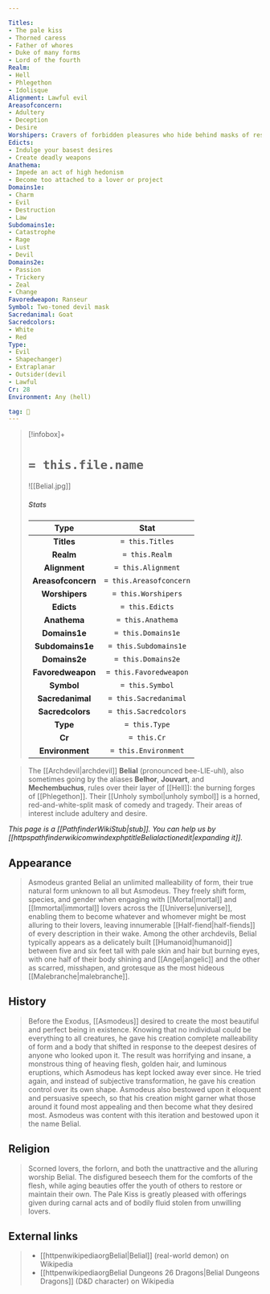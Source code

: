 ```yaml
---

Titles:
- The pale kiss
- Thorned caress
- Father of whores
- Duke of many forms
- Lord of the fourth
Realm:
- Hell
- Phlegethon
- Idolisque
Alignment: Lawful evil
Areasofconcern:
- Adultery
- Deception
- Desire
Worshipers: Cravers of forbidden pleasures who hide behind masks of respectability
Edicts:
- Indulge your basest desires
- Create deadly weapons
Anathema:
- Impede an act of high hedonism
- Become too attached to a lover or project
Domains1e:
- Charm
- Evil
- Destruction
- Law
Subdomains1e:
- Catastrophe
- Rage
- Lust
- Devil
Domains2e:
- Passion
- Trickery
- Zeal
- Change
Favoredweapon: Ranseur
Symbol: Two-toned devil mask
Sacredanimal: Goat
Sacredcolors:
- White
- Red
Type:
- Evil
- Shapechanger)
- Extraplanar
- Outsider(devil
- Lawful
Cr: 28
Environment: Any (hell)

tag: 🙏
---
```


> [!infobox]+
> #  `= this.file.name`
> ![[Belial.jpg]]
> ##### Stats
> Type | Stat |
> :---:|:---:|
> **Titles** | `= this.Titles` |
> **Realm** | `= this.Realm` |
> **Alignment** | `= this.Alignment` |
> **Areasofconcern** | `= this.Areasofconcern` |
> **Worshipers** | `= this.Worshipers` |
> **Edicts** | `= this.Edicts` |
> **Anathema** | `= this.Anathema` |
> **Domains1e** | `= this.Domains1e` |
> **Subdomains1e** | `= this.Subdomains1e` |
> **Domains2e** | `= this.Domains2e` |
> **Favoredweapon** | `= this.Favoredweapon` |
> **Symbol** | `= this.Symbol` |
> **Sacredanimal** | `= this.Sacredanimal` |
> **Sacredcolors** | `= this.Sacredcolors` |
> **Type** | `= this.Type` |
> **Cr** | `= this.Cr` |
> **Environment** | `= this.Environment` |



> The [[Archdevil|archdevil]] **Belial** (pronounced bee-LIE-uhl), also sometimes going by the aliases **Belhor**, **Jouvart**, and **Mechembuchus**, rules over their layer of [[Hell]]: the burning forges of [[Phlegethon]]. Their [[Unholy symbol|unholy symbol]] is a horned, red-and-white-split mask of comedy and tragedy. Their areas of interest include adultery and desire.



*This page is a [[PathfinderWikiStub|stub]]. You can help us by [[httpspathfinderwikicomwindexphptitleBelialactionedit|expanding it]].*



## Appearance

> Asmodeus granted Belial an unlimited malleability of form, their true natural form unknown to all but Asmodeus. They freely shift form, species, and gender when engaging with [[Mortal|mortal]] and [[Immortal|immortal]] lovers across the [[Universe|universe]], enabling them to become whatever and whomever might be most alluring to their lovers, leaving innumerable [[Half-fiend|half-fiends]] of every description in their wake.
> Among the other archdevils, Belial typically appears as a delicately built [[Humanoid|humanoid]] between five and six feet tall with pale skin and hair but burning eyes, with one half of their body shining and [[Angel|angelic]] and the other as scarred, misshapen, and grotesque as the most hideous [[Malebranche|malebranche]].


## History

> Before the Exodus, [[Asmodeus]] desired to create the most beautiful and perfect being in existence. Knowing that no individual could be everything to all creatures, he gave his creation complete malleability of form and a body that shifted in response to the deepest desires of anyone who looked upon it. The result was horrifying and insane, a monstrous thing of heaving flesh, golden hair, and luminous eruptions, which Asmodeus has kept locked away ever since. He tried again, and instead of subjective transformation, he gave his creation control over its own shape. Asmodeus also bestowed upon it eloquent and persuasive speech, so that his creation might garner what those around it found most appealing and then become what they desired most. Asmodeus was content with this iteration and bestowed upon it the name Belial.


## Religion

> Scorned lovers, the forlorn, and both the unattractive and the alluring worship Belial. The disfigured beseech them for the comforts of the flesh, while aging beauties offer the youth of others to restore or maintain their own. The Pale Kiss is greatly pleased with offerings given during carnal acts and of bodily fluid stolen from unwilling lovers.




## External links

> - [[httpenwikipediaorgBelial|Belial]] (real-world demon) on Wikipedia
> - [[httpenwikipediaorgBelial Dungeons 26 Dragons|Belial Dungeons  Dragons]] (D&D character) on Wikipedia







